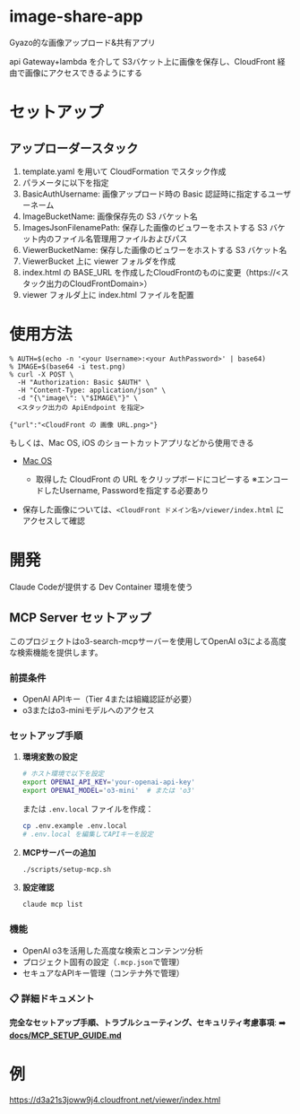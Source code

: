 # image-share-app

Gyazo的な画像アップロード&共有アプリ

api Gateway+lambda を介して S3バケット上に画像を保存し、CloudFront 経由で画像にアクセスできるようにする


# セットアップ

## アップローダースタック

1. template.yaml を用いて CloudFormation でスタック作成
2. パラメータに以下を指定
  3. BasicAuthUsername: 画像アップロード時の Basic 認証時に指定するユーザーネーム
  4. ImageBucketName: 画像保存先の S3 バケット名
  5. ImagesJsonFilenamePath: 保存した画像のビュワーをホストする S3 バケット内のファイル名管理用ファイルおよびパス
  6. ViewerBucketName: 保存した画像のビュワーをホストする S3 バケット名
7. ViewerBucket 上に viewer フォルダを作成
  8. index.html の BASE_URL を作成したCloudFrontのものに変更（https://<スタック出力のCloudFrontDomain>）
  9. viewer フォルダ上に index.html ファイルを配置


# 使用方法
```
% AUTH=$(echo -n '<your Username>:<your AuthPassword>' | base64)
% IMAGE=$(base64 -i test.png)
% curl -X POST \
  -H "Authorization: Basic $AUTH" \
  -H "Content-Type: application/json" \
  -d "{\"image\": \"$IMAGE\"}" \
  <スタック出力の ApiEndpoint を指定>

{"url":"<CloudFront の 画像 URL.png>"}
```

もしくは、Mac OS, iOS のショートカットアプリなどから使用できる

- [Mac OS](https://www.icloud.com/shortcuts/e03d33432d5a432e97b38d9063327115)
    - 取得した CloudFront の URL をクリップボードにコピーする
※エンコードしたUsername, Passwordを指定する必要あり

- 保存した画像については、`<CloudFront ドメイン名>/viewer/index.html` にアクセスして確認

# 開発

Claude Codeが提供する Dev Container 環境を使う

## MCP Server セットアップ

このプロジェクトはo3-search-mcpサーバーを使用してOpenAI o3による高度な検索機能を提供します。

### 前提条件
- OpenAI APIキー（Tier 4または組織認証が必要）
- o3またはo3-miniモデルへのアクセス

### セットアップ手順

1. **環境変数の設定**
   ```bash
   # ホスト環境で以下を設定
   export OPENAI_API_KEY='your-openai-api-key'
   export OPENAI_MODEL='o3-mini'  # または 'o3'
   ```

   または `.env.local` ファイルを作成：
   ```bash
   cp .env.example .env.local
   # .env.local を編集してAPIキーを設定
   ```

2. **MCPサーバーの追加**
   ```bash
   ./scripts/setup-mcp.sh
   ```

3. **設定確認**
   ```bash
   claude mcp list
   ```

### 機能
- OpenAI o3を活用した高度な検索とコンテンツ分析
- プロジェクト固有の設定（`.mcp.json`で管理）
- セキュアなAPIキー管理（コンテナ外で管理）

### 📋 詳細ドキュメント
**完全なセットアップ手順、トラブルシューティング、セキュリティ考慮事項**:
➡️ **[docs/MCP_SETUP_GUIDE.md](docs/MCP_SETUP_GUIDE.md)**

# 例
https://d3a21s3joww9j4.cloudfront.net/viewer/index.html
